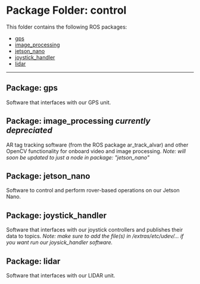 # Package Folder: control

This folder contains the following ROS packages:
- [gps](gps)
- [image_processing](image_processing)
- [jetson_nano](jetson_nano)
- [joystick_handler](joystick_handler)
- [lidar](lidar)

___

## Package: gps
Software that interfaces with our GPS unit.

## Package: image_processing *currently depreciated*
AR tag tracking software (from the ROS package ar_track_alvar) and other OpenCV functionality for onboard video and image processing. *Note: will soon be updated to just a node in package: "jetson_nano"*

## Package: jetson_nano
Software to control and perform rover-based operations on our Jetson Nano.

## Package: joystick_handler
Software that interfaces with our joystick controllers and publishes their data to topics. *Note: make sure to add the file(s) in /extras/etc/udev/... if you want run our joysick_handler software.*

## Package: lidar
Software that interfaces with our LIDAR unit.